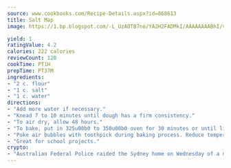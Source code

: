 ```yaml
---
source: www.cookbooks.com/Recipe-Details.aspx?id=868613
title: Salt Map
image: https://1.bp.blogspot.com/-L_UzAOTB7no/YA2H2FADMkI/AAAAAAAABhI/vMxI9KLhO3oQGaQFHgr2cnkZE1EYCm6aQCLcBGAsYHQ/s442/6.png

yield: 1
ratingValue: 4.2
calories: 222 calories
reviewCount: 120
cookTime: PT1H
prepTime: PT37M
ingredients:
- "2 c. flour"
- "1 c. salt"
- "1 c. water"
directions:
- "Add more water if necessary."
- "Knead 7 to 10 minutes until dough has a firm consistency."
- "To air dry, allow 48 hours."
- "To bake, put in 325u00b0 to 350u00b0 oven for 30 minutes or until light brown."
- "Poke air bubbles with toothpick during baking process. Reduce temperature 50u00b0 to 75u00b0 if necessary."
- "Great for school projects."
crypto:
- "Australian Federal Police raided the Sydney home on Wednesday of a man named by Wired magazine as the probable creator of cryptocurrency bitcoin, a Reuters witness said."
---
```

